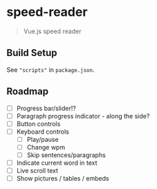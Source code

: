 # speed-reader

> Vue.js speed reader

## Build Setup

See `"scripts"` in `package.json`.

## Roadmap

- [ ] Progress bar/slider!?
- [ ] Paragraph progress indicator - along the side?
- [ ] Button controls
- [ ] Keyboard controls
  - [ ] Play/pause
  - [ ] Change wpm
  - [ ] Skip sentences/paragraphs
- [ ] Indicate current word in text
- [ ] Live scroll text
- [ ] Show pictures / tables / embeds
